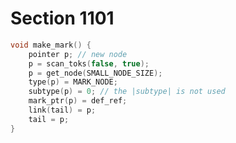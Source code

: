 # Section 1101

```c builder/boxes_and_lists.c
void make_mark() {
    pointer p; // new node
    p = scan_toks(false, true);
    p = get_node(SMALL_NODE_SIZE);
    type(p) = MARK_NODE;
    subtype(p) = 0; // the |subtype| is not used
    mark_ptr(p) = def_ref;
    link(tail) = p;
    tail = p;
}
```
